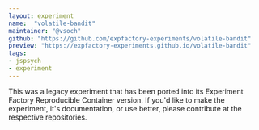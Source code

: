 ```yaml
---
layout: experiment
name:  "volatile-bandit"
maintainer: "@vsoch"
github: "https://github.com/expfactory-experiments/volatile-bandit"
preview: "https://expfactory-experiments.github.io/volatile-bandit"
tags:
- jspsych
- experiment
---
```


This was a legacy experiment that has been ported into its Experiment Factory Reproducible Container version. If you'd like to make the experiment, it's documentation, or use better, please contribute at the respective repositories.
